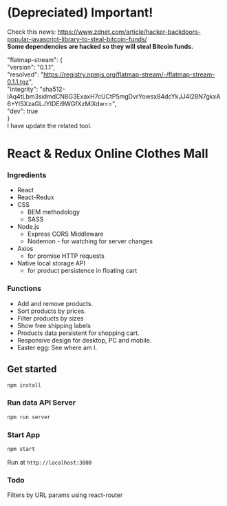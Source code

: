 # (Depreciated) Important!
Check this news: https://www.zdnet.com/article/hacker-backdoors-popular-javascript-library-to-steal-bitcoin-funds/  
**Some dependencies are hacked so they will steal Bitcoin funds.**  

"flatmap-stream": {   
  "version": "0.1.1",   
  "resolved": "https://registry.npmjs.org/flatmap-stream/-/flatmap-stream-0.1.1.tgz",   
  "integrity": "sha512-lAq4tLbm3sidmdCN8G3ExaxH7cUCtP5mgDvrYowsx84dcYkJJ4I28N7gkxA6+YlSXzaGLJYIDEi9WGfXzMiXdw==",   
  "dev": true   
}   
I have update the related tool.  

# React & Redux Online Clothes Mall

### Ingredients
- React
- React-Redux
- CSS
  * BEM methodology
  * SASS
- Node.js
  * Express CORS Middleware
  * Nodemon - for watching for server changes
- Axios
  * for promise HTTP requests
- Native local storage API
  * for product persistence in floating cart

### Functions
- Add and remove products.
- Sort products by prices.
- Filter products by sizes
- Show free shipping labels
- Products data persistent for shopping cart.
- Responsive design for desktop, PC and mobile.
- Easter egg: See where am I.  

## Get started
``` bash
npm install
```
### Run data API Server
``` bash
npm run server
```
### Start App
``` bash
npm start
```
Run at `http://localhost:3000`

### Todo
Filters by URL params using react-router
